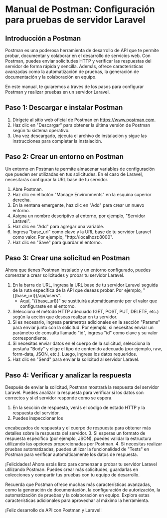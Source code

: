 # Manual de Postman: Configuración para pruebas de servidor Laravel

## Introducción a Postman

Postman es una poderosa herramienta de desarrollo de API que te permite probar, documentar y colaborar en el desarrollo de servicios web. Con Postman, puedes enviar solicitudes HTTP y verificar las respuestas del servidor de forma rápida y sencilla. Además, ofrece características avanzadas como la automatización de pruebas, la generación de documentación y la colaboración en equipo.

En este manual, te guiaremos a través de los pasos para configurar Postman y realizar pruebas en un servidor Laravel.

## Paso 1: Descargar e instalar Postman

1. Dirígete al sitio web oficial de Postman en https://www.postman.com.
2. Haz clic en "Descargar" para obtener la última versión de Postman según tu sistema operativo.
3. Una vez descargado, ejecuta el archivo de instalación y sigue las instrucciones para completar la instalación.

## Paso 2: Crear un entorno en Postman

Un entorno en Postman te permite almacenar variables de configuración que pueden ser utilizadas en tus solicitudes. En el caso de Laravel, necesitarás configurar la URL base de tu servidor.

1. Abre Postman.
2. Haz clic en el botón "Manage Environments" en la esquina superior derecha.
3. En la ventana emergente, haz clic en "Add" para crear un nuevo entorno.
4. Asigna un nombre descriptivo al entorno, por ejemplo, "Servidor Laravel".
5. Haz clic en "Add" para agregar una variable.
6. Ingresa "base_url" como clave y la URL base de tu servidor Laravel como valor. Por ejemplo, "http://localhost:8000".
7. Haz clic en "Save" para guardar el entorno.

## Paso 3: Crear una solicitud en Postman

Ahora que tienes Postman instalado y un entorno configurado, puedes comenzar a crear solicitudes y probar tu servidor Laravel.

1. En la barra de URL, ingresa la URL base de tu servidor Laravel seguida de la ruta específica de la API que deseas probar. Por ejemplo, "{{base_url}}/api/users".
   - Aquí, "{{base_url}}" se sustituirá automáticamente por el valor que configuraste en el entorno.
2. Selecciona el método HTTP adecuado (GET, POST, PUT, DELETE, etc.) según la acción que deseas realizar en tu servidor.
3. Si es necesario, ingresa parámetros adicionales en la sección "Params" para enviar junto con la solicitud. Por ejemplo, si necesitas enviar un parámetro de consulta llamado "id", ingresa "id" como clave y su valor correspondiente.
4. Si necesitas enviar datos en el cuerpo de la solicitud, selecciona la pestaña "Body" y elige el tipo de contenido adecuado (por ejemplo, raw, form-data, JSON, etc.). Luego, ingresa los datos requeridos.
5. Haz clic en "Send" para enviar la solicitud al servidor Laravel.

## Paso 4: Verificar y analizar la respuesta

Después de enviar la solicitud, Postman mostrará la respuesta del servidor Laravel. Puedes analizar la respuesta para verificar si los datos son correctos y si el servidor responde como se espera.

1. En la sección de respuesta, verás el código de estado HTTP y la respuesta del servidor.
2. Puedes inspeccionar los

 encabezados de respuesta y el cuerpo de respuesta para obtener más detalles sobre la respuesta del servidor.
3. Si esperas un formato de respuesta específico (por ejemplo, JSON), puedes validar la estructura utilizando las opciones proporcionadas por Postman.
4. Si necesitas realizar pruebas automatizadas, puedes utilizar la funcionalidad de "Tests" en Postman para verificar automáticamente los datos de respuesta.

¡Felicidades! Ahora estás listo para comenzar a probar tu servidor Laravel utilizando Postman. Puedes crear más solicitudes, guardarlas en colecciones y compartir tus pruebas con tu equipo de desarrollo.

Recuerda que Postman ofrece muchas más características avanzadas, como la generación de documentación, la configuración de autorización, la automatización de pruebas y la colaboración en equipo. Explora estas características adicionales para aprovechar al máximo la herramienta.

¡Feliz desarrollo de API con Postman y Laravel!
